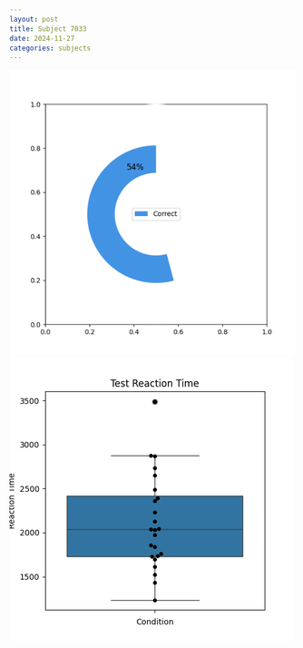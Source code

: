```yaml
---
layout: post
title: Subject 7033
date: 2024-11-27
categories: subjects
---
```


![](data/7033/run-12/7033_FN_acc_test.png)
![](data/7033/run-12/7033_FN_rt.png)
